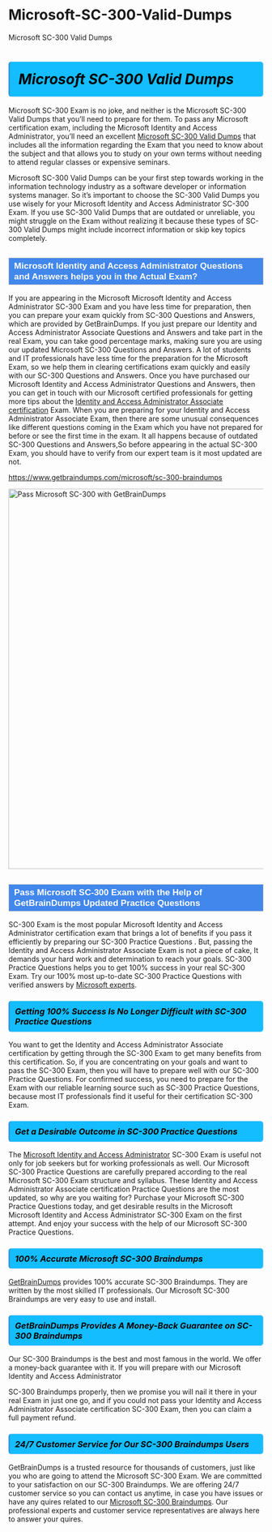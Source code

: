 # Microsoft-SC-300-Valid-Dumps
Microsoft SC-300 Valid Dumps
<h1><strong><span style="display: block; color: #000000; background: #14BDFF; border: 0.5px solid #AED6F1; border-left: 3px solid #3498DB; padding: .6em; border-radius: 6px;">                     <em>Microsoft SC-300 <span class="exam_variation">Valid Dumps</span> </em>                </span></strong>            </h1>                        <p>Microsoft SC-300 Exam is no joke, and neither is the Microsoft SC-300 <span class="exam_variation">Valid Dumps</span> that you’ll need to prepare for them. To pass any Microsoft certification exam,             including the Microsoft Identity and Access Administrator, you’ll need an excellent <a href="https://www.getbraindumps.com/microsoft/sc-300-braindumps">Microsoft SC-300 <span class="exam_variation">Valid Dumps</span></a> that includes             all the information regarding the Exam that you need to know about the subject and that allows you to study on your own terms             without needing to attend regular classes or expensive seminars.</p>                        <p>Microsoft SC-300 <span class="exam_variation">Valid Dumps</span> can be your first step towards working in the information technology industry as a software developer or             information systems manager. So it’s important to choose the SC-300 <span class="exam_variation">Valid Dumps</span> you use wisely for your             Microsoft Identity and Access Administrator SC-300 Exam. If you use SC-300 <span class="exam_variation">Valid Dumps</span>             that are outdated or unreliable, you might struggle on the Exam without realizing it because these types of SC-300 <span class="exam_variation">Valid Dumps</span>             might include incorrect information or skip key topics completely.</p>                        <h2 style="background: #4287ec; border: 1px solid #cccccc; padding: 5px 10px;">                <span style="color: #ffffff;">                    <span style="font-size: 11pt;">                        <span style="line-height: normal;">                            <span style="font-family: Calibri,sans-serif;">                                <strong>                                    <span style="font-size: 13.0pt;">Microsoft Identity and Access Administrator <span class="exam_variation2">Questions and Answers</span> helps you in the Actual Exam?</span>                                </strong>                            </span>                        </span>                    </span>                </span>            </h2>                        <p>If you are appearing in the Microsoft Microsoft Identity and Access Administrator SC-300 Exam and             you have less time for preparation, then you can prepare your exam quickly from SC-300 <span class="exam_variation2">Questions and Answers</span>, which are provided by GetBrainDumps.             If you just prepare our Identity and Access Administrator Associate <span class="exam_variation2">Questions and Answers</span> and take part in the real Exam, you can take good percentage marks, making sure you are             using our updated Microsoft SC-300 <span class="exam_variation2">Questions and Answers</span>. A lot of students and IT professionals have less time for the preparation for the Microsoft Exam,             so we help them in clearing certifications exam quickly and easily with our SC-300 <span class="exam_variation2">Questions and Answers</span>. Once you have purchased our             Microsoft Identity and Access Administrator <span class="exam_variation2">Questions and Answers</span>, then you can get in touch with our             Microsoft certified professionals for getting more tips about the <a href="https://www.getbraindumps.com/microsoft/identity-and-access-administrator-associate-braindumps.html">Identity and Access Administrator Associate certification</a> Exam. When you are preparing for your              Identity and Access Administrator Associate Exam, then there are some unusual consequences like different questions coming in the Exam which you have not prepared            for before or see the first time in the exam. It all happens because of outdated SC-300 <span class="exam_variation2">Questions and Answers</span>,So before appearing in the actual             SC-300 Exam, you should have to verify from our expert team is it most updated are not.</p>                        <p><a href="https://www.getbraindumps.com/microsoft/sc-300-braindumps">https://www.getbraindumps.com/microsoft/sc-300-braindumps</a></p>                        <p><a href="https://www.getbraindumps.com/"><img src="https://www.getbraindumps.com/images/get-updated-exam-questions-with-discount-getbraindumps.jpg" class="postImage" alt="Pass Microsoft SC-300 with GetBrainDumps" width="750"></a></p>                            <h2 style="background: #4287ec; border: 1px solid #cccccc; padding: 5px 10px;">                <span style="color: #ffffff;">                    <span style="font-size: 11pt;">                        <span style="line-height: normal;">                            <span style="font-family: Calibri,sans-serif;">                                <strong>                                    <span style="font-size: 13.0pt;">Pass Microsoft SC-300 Exam with the Help of GetBrainDumps Updated <span class="exam_variation3">Practice Questions</span></span>                                </strong>                            </span>                        </span>                    </span>                </span>            </h2>                        <p>SC-300 Exam is the most popular Microsoft Identity and Access Administrator certification exam that brings a             lot of benefits if you pass it efficiently by preparing our SC-300 <span class="exam_variation3">Practice Questions</span> . But, passing the Identity and Access Administrator Associate Exam is not a piece of cake,             It demands your hard work and determination to reach your goals. SC-300 <span class="exam_variation3">Practice Questions</span> helps you to get 100% success in your real SC-300 Exam.             Try our 100% most up-to-date SC-300 <span class="exam_variation3">Practice Questions</span> with verified answers by <a href="https://www.getbraindumps.com/microsoft-braindumps.html">Microsoft experts</a>.</p>                        <h3>                <strong>                    <span style="display: block; color: #000000; background: #14BDFF; border: 0.5px solid #AED6F1; border-left: 3px solid #3498DB; padding: .6em; border-radius: 6px;">                        <em>Getting 100% Success Is No Longer Difficult with SC-300 <span class="exam_variation3">Practice Questions</span></em>                    </span>                </strong>            </h3>                        <p>You want to get the Identity and Access Administrator Associate certification by getting through the SC-300 Exam to get many benefits from this certification.             So, if you are concentrating on your goals and want to pass the SC-300 Exam, then you will have to prepare well with our SC-300 <span class="exam_variation3">Practice Questions</span>.             For confirmed success, you need to prepare for the Exam with our reliable learning source such as SC-300 <span class="exam_variation3">Practice Questions</span>, because most             IT professionals find it useful for their certification SC-300 Exam.</p>                        <h3>                <strong>                    <span style="display: block; color: #000000; background: #14BDFF; border: 0.5px solid #AED6F1; border-left: 3px solid #3498DB; padding: .6em; border-radius: 6px;">                        <em>Get a Desirable Outcome in SC-300 <span class="exam_variation3">Practice Questions</span></em>                    </span>                </strong>            </h3>                        <p>The <a href="https://www.getbraindumps.com/microsoft/sc-300-braindumps">Microsoft Identity and Access Administrator</a> SC-300 Exam is useful not only for job seekers but             for working professionals as well. Our Microsoft SC-300 <span class="exam_variation3">Practice Questions</span> are carefully prepared according to the real Microsoft SC-300 Exam structure and syllabus.             These Identity and Access Administrator Associate certification <span class="exam_variation3">Practice Questions</span> are the most updated, so why are you waiting for? Purchase your Microsoft SC-300 <span class="exam_variation3">Practice Questions</span> today,             and get desirable results in the Microsoft Microsoft Identity and Access Administrator SC-300 Exam on the first attempt.             And enjoy your success with the help of our Microsoft SC-300 <span class="exam_variation3">Practice Questions</span>.</p>                        <h3>                <strong>                    <span style="display: block; color: #000000; background: #14BDFF; border: 0.5px solid #AED6F1; border-left: 3px solid #3498DB; padding: .6em; border-radius: 6px;">                        <em>100% Accurate Microsoft SC-300 <span class="exam_variation4">Braindumps</span></em>                    </span>                </strong>            </h3>                        <p><a href="https://www.getbraindumps.com/">GetBrainDumps</a> provides 100% accurate SC-300 <span class="exam_variation4">Braindumps</span>. They are written by the most skilled IT professionals.             Our Microsoft SC-300 <span class="exam_variation4">Braindumps</span> are very easy to use and install.</p>                        <h3>                <strong>                    <span style="display: block; color: #000000; background: #14BDFF; border: 0.5px solid #AED6F1; border-left: 3px solid #3498DB; padding: .6em; border-radius: 6px;">                        <em>GetBrainDumps Provides A Money-Back Guarantee on  SC-300 <span class="exam_variation4">Braindumps</span></em>                    </span>                </strong>            </h3>                        <p>Our SC-300 <span class="exam_variation4">Braindumps</span> is the best and most famous in the world. We offer a money-back guarantee with it.             If you will prepare with our Microsoft Identity and Access Administrator</p>            <p>SC-300 <span class="exam_variation4">Braindumps</span> properly, then we promise you will nail it there in your real Exam in just one go, and             if you could not pass your Identity and Access Administrator Associate certification SC-300 Exam, then you can claim a full payment refund.</p>                        <h3>                <strong>                    <span style="display: block; color: #000000; background: #14BDFF; border: 0.5px solid #AED6F1; border-left: 3px solid #3498DB; padding: .6em; border-radius: 6px;">                        <em>24/7 Customer Service for Our SC-300 <span class="exam_variation4">Braindumps</span> Users</em>                    </span>                </strong>            </h3>                        <p>GetBrainDumps is a trusted resource for thousands of customers, just like you who are going to attend the Microsoft SC-300 Exam.             We are committed to your satisfaction on our SC-300 <span class="exam_variation4">Braindumps</span>. We are offering 24/7 customer service so you can contact us anytime,             in case you have issues or have any quires related to our <a href="https://www.getbraindumps.com/microsoft/sc-300-braindumps">Microsoft SC-300 <span class="exam_variation4">Braindumps</span></a>. Our professional experts and customer service             representatives are always here to answer your quires.</p>                    
